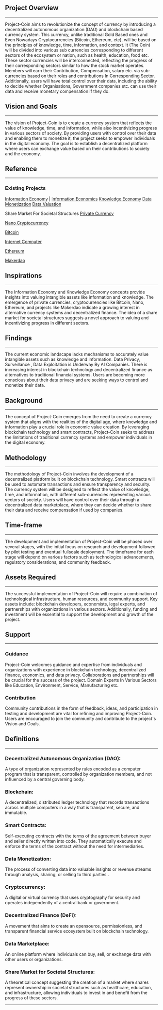 ## Project Overview
---
Project-Coin aims to revolutionize the concept of currency by introducing a decentralized autonomous organization (DAO) and blockchain based currency system.
This currency, unlike traditional Gold Based ones and Even Nowadays Cryptocurrencies (Bitcoin, Ethereum, etc), will be based on the principles of knowledge, time, information, and context. 
It (The Coin) will be divided into various sub currencies corresponding to different sectors of the ecosystem or nation, such as health, education, food etc. These sector currencies will be interconnected, reflecting the progress of their corresponding sectors similar to how the stock market operates.
Members will earn their Contribution, Compensation, salary etc. via sub-currencies based on their roles and contributions In Corresponding Sector. Additionally, users will have total control over their data, including the ability to decide whether Organisations, Government companies etc. can use their data and receive monetary compensation if they do.

 
## Vision and Goals
---
The vision of  Project-Coin is to create a currency system that reflects the value of knowledge, time, and information, while also incentivizing progress in various sectors of society.
By providing users with control over their data and enabling them to monetize it, the project seeks to empower individuals in the digital economy.
The goal is to establish a decentralized platform where users can exchange value based on their contributions to society and the economy.


## Reference
---
### Existing Projects
[Information Economy](https://en.wikipedia.org/wiki/Information_economy) | [Information Economics](https://en.wikipedia.org/wiki/Information_economics)
	[Knowledge Economy](https://en.wikipedia.org/wiki/Knowledge_economy)
	[Data Monetization](https://en.wikipedia.org/wiki/Data_monetization)
		[Data Valuation](https://en.wikipedia.org/wiki/Data_valuation)

Share Market For Societal Structures
[Private Currency](https://en.wikipedia.org/wiki/Private_currency)

[Nano Cryptocurrency](https://en.wikipedia.org/wiki/Nano_(cryptocurrency))

[Bitcoin](https://bitcoin.org/en/)

[Internet Computer](https://internetcomputer.org/)

[Ethereum](https://ethereum.org/en/)

[Makerdao](https://makerdao.com/en/)


## Inspirations
---
The Information Economy and Knowledge Economy concepts provide insights into valuing intangible assets like information and knowledge.
 The emergence of private currencies, cryptocurrencies like Bitcoin, Nano, Ethereum, and projects like Makerdao indicate a growing interest in alternative currency systems and decentralized finance.
 The idea of a share market for societal structures suggests a novel approach to valuing and incentivizing progress in different sectors.


## Findings
---
The current economic landscape lacks mechanisms to accurately value intangible assets such as knowledge and information.
Data Privacy, Surveillance , Data Exploitation is Underway By AI Companies.
There is increasing interest in blockchain technology and decentralized finance as alternatives to traditional financial systems.
Users are becoming more conscious about their data privacy and are seeking ways to control and monetize their data.


## Background
---
The concept of  Project-Coin emerges from the need to create a currency system that aligns with the realities of the digital age, where knowledge and information play a crucial role in economic value creation.
By leveraging blockchain technology and smart contracts,  Project-Coin seeks to address the limitations of traditional currency systems and empower individuals in the digital economy.


## Methodology
---
The methodology of Project-Coin involves the development of a decentralized platform built on blockchain technology.
Smart contracts will be used to automate transactions and ensure transparency and security. 
The currency system will be designed to reflect the value of knowledge, time, and information, with different sub-currencies representing various sectors of society.
Users will have control over their data through a decentralized data marketplace, where they can decide whether to share their data and receive compensation if used by companies.


## Time-frame
---
The development and implementation of  Project-Coin will be phased over several stages, with the initial focus on research and development followed by pilot testing and eventual fullscale deployment.
The timeframe for each stage will depend on various factors such as technological advancements, regulatory considerations, and community feedback.


## Assets Required
---
The successful implementation of  Project-Coin will require a combination of technological infrastructure, human resources, and community support.
Key assets include: 
blockchain developers, economists, legal experts, and partnerships with organizations in various sectors. 
Additionally, funding and investment will be essential to support the development and growth of the project.


## Support
---
### Guidance
Project-Coin welcomes guidance and expertise from individuals and organizations with experience in blockchain technology, decentralized finance, economics, and data privacy. Collaborations and partnerships will be crucial for the success of the project.
Domain Experts In Various Sectors like Education, Environment, Service, Manufacturing etc.

### Contribution
Community contributions in the form of feedback, ideas, and participation in testing and development are vital for refining and improving Project-Coin. 
Users are encouraged to join the community and contribute to the project's Vision and Goals.


## Definitions
---
### Decentralized Autonomous Organization (DAO): 
A type of organization represented by rules encoded as a computer program that is transparent, controlled by organization members, and not influenced by a central governing body.

### Blockchain: 
A decentralized, distributed ledger technology that records transactions across multiple computers in a way that is transparent, secure, and immutable.

### Smart Contracts: 
Self-executing contracts with the terms of the agreement between buyer and seller directly written into code. They automatically execute and enforce the terms of the contract without the need for intermediaries.

### Data Monetization: 
The process of converting data into valuable insights or revenue streams through analysis, sharing, or selling to third parties
.
### Cryptocurrency: 
A digital or virtual currency that uses cryptography for security and operates independently of a central bank or government.

### Decentralized Finance (DeFi): 
A movement that aims to create an opensource, permissionless, and transparent financial service ecosystem built on blockchain technology.

### Data Marketplace: 
An online platform where individuals can buy, sell, or exchange data with other users or organizations.

### Share Market for Societal Structures:
A theoretical concept suggesting the creation of a market where shares represent ownership in societal structures such as healthcare, education, and infrastructure, allowing individuals to invest in and benefit from the progress of these sectors.

---